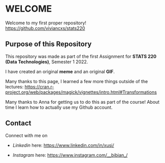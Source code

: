 # WELCOME
Welcome to my first proper repository! https://github.com/viviancxs/stats220

## Purpose of this Repository
This repository was made as part of the first Assignment for **STATS 220 (Data Technologies)**, Semester 1 2022.

I have created an original **meme** and an original **GIF**.

Many thanks to this page, I learned a few more things outside of the lectures: https://cran.r-project.org/web/packages/magick/vignettes/intro.html#Transformations

Many thanks to Anna for getting us to do this as part of the course! About time I learn how to actually use my Github account.

## Contact 
Connect with me on 

- *Linkedin* here: https://www.linkedin.com/in/xusi/

- *Instagram* here: https://www.instagram.com/__bibian_/
